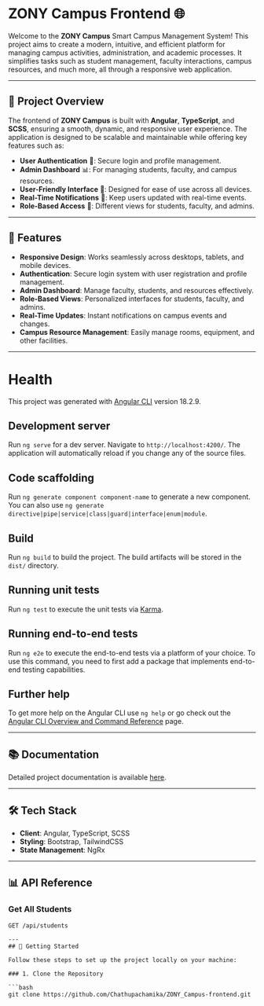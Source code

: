 # ZONY Campus Frontend 🌐

Welcome to the **ZONY Campus** Smart Campus Management System! This project aims to create a modern, intuitive, and efficient platform for managing campus activities, administration, and academic processes. It simplifies tasks such as student management, faculty interactions, campus resources, and much more, all through a responsive web application.

---

## 📸 Project Overview

The frontend of **ZONY Campus** is built with **Angular**, **TypeScript**, and **SCSS**, ensuring a smooth, dynamic, and responsive user experience. The application is designed to be scalable and maintainable while offering key features such as:

- **User Authentication** 🔐: Secure login and profile management.
- **Admin Dashboard** 📊: For managing students, faculty, and campus resources.
- **User-Friendly Interface** 🎨: Designed for ease of use across all devices.
- **Real-Time Notifications** 🔔: Keep users updated with real-time events.
- **Role-Based Access** 👥: Different views for students, faculty, and admins.

---

## 🔑 Features

- **Responsive Design**: Works seamlessly across desktops, tablets, and mobile devices.
- **Authentication**: Secure login system with user registration and profile management.
- **Admin Dashboard**: Manage faculty, students, and resources effectively.
- **Role-Based Views**: Personalized interfaces for students, faculty, and admins.
- **Real-Time Updates**: Instant notifications on campus events and changes.
- **Campus Resource Management**: Easily manage rooms, equipment, and other facilities.

---


# Health

This project was generated with [Angular CLI](https://github.com/angular/angular-cli) version 18.2.9.

## Development server

Run `ng serve` for a dev server. Navigate to `http://localhost:4200/`. The application will automatically reload if you change any of the source files.

## Code scaffolding

Run `ng generate component component-name` to generate a new component. You can also use `ng generate directive|pipe|service|class|guard|interface|enum|module`.

## Build

Run `ng build` to build the project. The build artifacts will be stored in the `dist/` directory.

## Running unit tests

Run `ng test` to execute the unit tests via [Karma](https://karma-runner.github.io).

## Running end-to-end tests

Run `ng e2e` to execute the end-to-end tests via a platform of your choice. To use this command, you need to first add a package that implements end-to-end testing capabilities.

## Further help

To get more help on the Angular CLI use `ng help` or go check out the [Angular CLI Overview and Command Reference](https://angular.dev/tools/cli) page.

---

## 📚 Documentation

Detailed project documentation is available [here](#).

---

## 🛠 Tech Stack

- **Client**: Angular, TypeScript, SCSS
- **Styling**: Bootstrap, TailwindCSS
- **State Management**: NgRx

---

## 📊 API Reference

### Get All Students
```http
GET /api/students

---
## 🚀 Getting Started

Follow these steps to set up the project locally on your machine:

### 1. Clone the Repository

```bash
git clone https://github.com/Chathupachamika/ZONY_Campus-frontend.git

